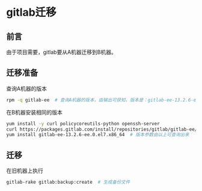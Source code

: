 # gitlab迁移

## 前言

由于项目需要，gitlab要从A机器迁移到B机器。

## 迁移准备

查询A机器的版本

``` bash
rpm -q gitlab-ee  # 查询A机器的版本，由输出可获知，版本是：gitlab-ee-13.2.6-ee.0.el7.x86_64
```

在B机器安装相同的版本

``` bash
yum install -y curl policycoreutils-python openssh-server
curl https://packages.gitlab.com/install/repositories/gitlab/gitlab-ee/script.rpm.sh | sudo bash
yum install gitlab-ee-13.2.6-ee.0.el7.x86_64  # 版本参数由以上可查询出来
```

## 迁移

在旧机器上执行

``` bash
gitlab-rake gitlab:backup:create  # 生成备份文件
```